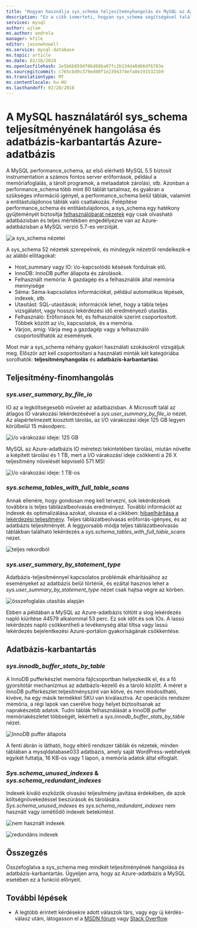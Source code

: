 ```yaml
---
title: "Hogyan használja sys_schema teljesítményhangolás és MySQL az Azure-adatbázis adatbázis-karbantartás"
description: "Ez a cikk ismerteti, hogyan sys_schema segítségével található teljesítményproblémákat és MySQL az Azure-adatbázis adatbázis karbantartása."
services: mysql
author: ajlam
ms.author: andrela
manager: kfile
editor: jasonwhowell
ms.service: mysql-database
ms.topic: article
ms.date: 02/28/2018
ms.openlocfilehash: 2e5b6b859df06d686a97fc1b134da8d66df6783e
ms.sourcegitcommit: c765cbd9c379ed00f1e2394374efa8e1915321b9
ms.translationtype: MT
ms.contentlocale: hu-HU
ms.lasthandoff: 02/28/2018
---
```

# <a name="how-to-use-sysschema-for-performance-tuning-and-database-maintenance-in-azure-database-for-mysql"></a>A MySQL használatáról sys_schema teljesítményének hangolása és adatbázis-karbantartás Azure-adatbázis

A MySQL performance_schema, az első elérhető MySQL 5.5 biztosít instrumentation a számos fontos server erőforrások, például a memóriafoglalás, a tárolt programok, a metaadatok zárolási, stb. Azonban a performance_schema több mint 80 táblát tartalmaz, és gyakran a szükséges információ igényel, a performance_schema belül táblák, valamint a entitástulajdonos táblák való csatlakozás. Felépítése performance_schema és entitástulajdonos, a sys_schema egy hatékony gyűjteményét biztosítja [felhasználóbarát nézetek](https://dev.mysql.com/doc/refman/5.7/en/sys-schema-views.html) egy csak olvasható adatbázisban és teljes mértékben engedélyezve van az Azure-adatbázisban a MySQL verzió 5.7-es verzióját.

![a sys_schema nézetei](./media/howto-troubleshoot-sys-schema/sys-schema-views.png)

A sys_schema 52 nézetek szerepelnek, és mindegyik nézetről rendelkezik-e az alábbi előtagokat:

- Host_summary vagy IO: i/o-kapcsolódó késések fordulnak elő.
- InnoDB: InnoDB puffer állapota és zárolások.
- Felhasznált memória: A gazdagép és a felhasználók által memória mennyisége
- Séma: Séma-kapcsolatos információkat, például automatikus lépések, indexek, stb.
- Utasítást: SQL-utasítások; információk lehet, hogy a tábla teljes vizsgálatot, vagy hosszú lekérdezési idő eredményező utasítás.
- Felhasználó: Erőforrások fel, és felhasználók szerint csoportosított. Többek között az i/o, kapcsolatok, és a memória.
- Várjon, amíg: Várja meg a gazdagép vagy a felhasználó csoportosíthatók az események.

Most már a sys_schema néhány gyakori használati szokásokról vizsgáljuk meg. Először azt kell csoportosítani a használati minták két kategóriába sorolhatók: **teljesítményhangolás** és **adatbázis-karbantartási**.

## <a name="performance-tuning"></a>Teljesítmény-finomhangolás

### <a name="sysusersummarybyfileio"></a>*sys.user_summary_by_file_io*

IO az a legköltségesebb művelet az adatbázisban. A Microsoft talál az átlagos IO várakozási lekérdezésével a *sys.user_summary_by_file_io* nézet. Az alapértelmezett kiosztott tárolás, az I/O várakozási ideje 125 GB legyen körülbelül 15 másodperc.

![i/o várakozási ideje: 125 GB](./media/howto-troubleshoot-sys-schema/io-latency-125GB.png)

MySQL az Azure-adatbázis IO méretezi tekintetében tárolási, miután növelte a kiépített tárolási és 1 TB, mert a I/O várakozási ideje csökkenti a 26 X teljesítmény növelését képviselő 571 MS!

![i/o várakozási ideje: 1 TB-os](./media/howto-troubleshoot-sys-schema/io-latency-1TB.png)

### <a name="sysschematableswithfulltablescans"></a>*sys.schema_tables_with_full_table_scans*

Annak ellenére, hogy gondosan meg kell tervezni, sok lekérdezések továbbra is teljes táblázatbeolvasás eredményez. További információt az indexek és optimalizálása azokat, olvassa el a cikkben: [hibaelhárítása a lekérdezési teljesítmény](./howto-troubleshoot-query-performance.md). Teljes táblázatbeolvasás erőforrás-igényes, és az adatbázis teljesítményét. A leggyorsabb módja teljes táblázatbeolvasás táblákban található lekérdezés a *sys.schema_tables_with_full_table_scans* nézet.

![teljes rekordból](./media/howto-troubleshoot-sys-schema/full-table-scans.png)

### <a name="sysusersummarybystatementtype"></a>*sys.user_summary_by_statement_type*

Adatbázis-teljesítménnyel kapcsolatos problémák elhárításához az eseményeket az adatbázis belül történik, és ezáltal hasznos lehet a *sys.user_summary_by_statement_type* nézet csak hajtsa végre az körben.

![összefoglalás utasítás alapján](./media/howto-troubleshoot-sys-schema/summary-by-statement.png)

Ebben a példában a MySQL az Azure-adatbázis töltött a slog lekérdezés napló kiürítése 44579 alkalommal 53 perc. Ez sok időt és sok IOs. A lassú lekérdezés napló csökkentheti a tevékenység által tiltsa vagy lassú lekérdezés bejelentkezési Azure-portálon gyakoriságának csökkentése.

## <a name="database-maintenance"></a>Adatbázis-karbantartás

### <a name="sysinnodbbufferstatsbytable"></a>*sys.innodb_buffer_stats_by_table*

A InnoDB pufferkészlet memória fájlcsoportban helyezkedik el, és a fő gyorsítótár mechanizmus az adatbázis-kezelő és a tároló között. A méret a InnoDB pufferkészlet teljesítményszint van kötve, és nem módosítható, kivéve, ha egy másik termékkel SKU van kiválasztva. Az operációs rendszer memória, a régi lapok van cserélve hogy helyet biztosítsanak az naprakészebb adatok. Tudni táblák felhasználását a InnoDB puffer memóriakészletet többségét, lekérheti a *sys.innodb_buffer_stats_by_table* nézet.

![InnoDB puffer állapota](./media/howto-troubleshoot-sys-schema/innodb-buffer-status.png)

A fenti ábrán is látható, hogy eltérő rendszer táblák és nézetek, minden táblában a mysqldatabase033 adatbázis, amely saját WordPress-webhelyek egyikét futtatja, 16 KB-os vagy 1 lapon, a memória adatok által elfoglalt.

### <a name="sysschemaunusedindexes--sysschemaredundantindexes"></a>*Sys.schema_unused_indexes* & *sys.schema_redundant_indexes*

Indexek kiváló eszközök olvasási teljesítmény javítása érdekében, de azok költségnövekedéssel beszúrások és tárolására. *Sys.schema_unused_indexes* és *sys.schema_redundant_indexes* nem használt vagy ismétlődő indexek betekintést.

![nem használt indexek](./media/howto-troubleshoot-sys-schema/unused-indexes.png)

![redundáns indexek](./media/howto-troubleshoot-sys-schema/redundant-indexes.png)

## <a name="conclusion"></a>Összegzés

Összefoglalva a sys_schema meg mindkét teljesítményének hangolása és adatbázis-karbantartás. Ügyeljen arra, hogy az Azure-adatbázis a MySQL esetében ez a funkció előnyeit. 

## <a name="next-steps"></a>További lépések
- A legtöbb érintett kérdésekre adott válaszok társ, vagy egy új kérdés-válasz utáni, látogasson el a [MSDN fórum](https://social.msdn.microsoft.com/forums/security/en-US/home?forum=AzureDatabaseforMySQL) vagy [Stack Overflow](https://stackoverflow.com/questions/tagged/azure-database-mysql).
